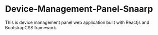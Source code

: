 # Device-Management-Panel-Snaarp
This is device management panel web application built with Reactjs and BootstrapCSS framework.
